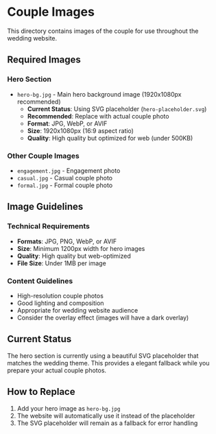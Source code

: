 # Couple Images

This directory contains images of the couple for use throughout the wedding website.

## Required Images

### Hero Section
- `hero-bg.jpg` - Main hero background image (1920x1080px recommended)
  - **Current Status**: Using SVG placeholder (`hero-placeholder.svg`)
  - **Recommended**: Replace with actual couple photo
  - **Format**: JPG, WebP, or AVIF
  - **Size**: 1920x1080px (16:9 aspect ratio)
  - **Quality**: High quality but optimized for web (under 500KB)

### Other Couple Images
- `engagement.jpg` - Engagement photo
- `casual.jpg` - Casual couple photo
- `formal.jpg` - Formal couple photo

## Image Guidelines

### Technical Requirements
- **Formats**: JPG, PNG, WebP, or AVIF
- **Size**: Minimum 1200px width for hero images
- **Quality**: High quality but web-optimized
- **File Size**: Under 1MB per image

### Content Guidelines
- High-resolution couple photos
- Good lighting and composition
- Appropriate for wedding website audience
- Consider the overlay effect (images will have a dark overlay)

## Current Status
The hero section is currently using a beautiful SVG placeholder that matches the wedding theme. This provides a elegant fallback while you prepare your actual couple photos.

## How to Replace
1. Add your hero image as `hero-bg.jpg`
2. The website will automatically use it instead of the placeholder
3. The SVG placeholder will remain as a fallback for error handling
